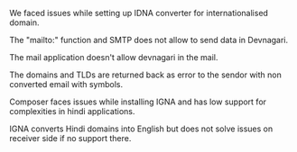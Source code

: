 We faced issues while setting up IDNA converter for internationalised domain.

The "mailto:" function and SMTP does not allow to send data in Devnagari.

The mail application doesn't allow devnagari in the mail.

The domains and TLDs are returned back as error to the sendor with non converted email with symbols.

Composer faces issues while installing IGNA and has low support for complexities in hindi applications.

IGNA converts Hindi domains into English but does not solve issues on receiver side if no support there.
